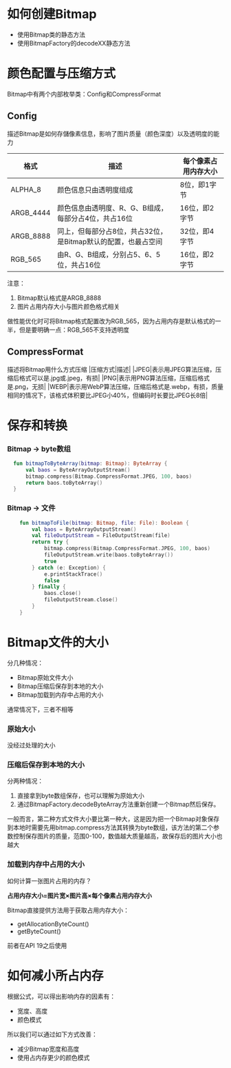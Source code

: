 # 如何创建Bitmap
- 使用Bitmap类的静态方法
- 使用BitmapFactory的decodeXX静态方法
# 颜色配置与压缩方式
Bitmap中有两个内部枚举类：Config和CompressFormat
## Config
描述Bitmap是如何存儲像素信息，影响了图片质量（颜色深度）以及透明度的能力

|格式|描述|每个像素占用内存大小|
|--|--|--|
|ALPHA_8|颜色信息只由透明度组成|8位，即1字节|
|ARGB_4444|颜色信息由透明度、R、G、B组成，每部分占4位，共占16位|16位，即2字节|
|ARGB_8888|同上，但每部分占8位，共占32位，是Bitmap默认的配置，也最占空间|32位，即4字节|
|RGB_565|由R、G、B组成，分别占5、6、5位，共占16位|16位，即2字节|

注意：
1. Bitmap默认格式是ARGB_8888
2. 图片占用内存大小与图片颜色格式相关

做性能优化时可将Bitmap格式配置改为RGB_565，因为占用内存是默认格式的一半，但是要明确一点：RGB_565不支持透明度
## CompressFormat
描述将Bitmap用什么方式压缩
|压缩方式|描述|
|JPEG|表示用JPEG算法压缩，压缩后格式可以是.jpg或.jpeg，有损|
|PNG|表示用PNG算法压缩，压缩后格式是.png，无损|
|WEBP|表示用WebP算法压缩，压缩后格式是.webp，有损，质量相同的情况下，该格式体积要比JPEG小40%，但编码时长要比JPEG长8倍|

# 保存和转换
### Bitmap -> byte数组
```kotlin
  fun bitmapToByteArray(bitmap: Bitmap): ByteArray {
      val baos = ByteArrayOutputStream()
      bitmap.compress(Bitmap.CompressFormat.JPEG, 100, baos)
      return baos.toByteArray()
  }
```
### Bitmap -> 文件
```kotlin
    fun bitmapToFile(bitmap: Bitmap, file: File): Boolean {
        val baos = ByteArrayOutputStream()
        val fileOutputStream = FileOutputStream(file)
        return try {
            bitmap.compress(Bitmap.CompressFormat.JPEG, 100, baos)
            fileOutputStream.write(baos.toByteArray())
            true
        } catch (e: Exception) {
            e.printStackTrace()
            false
        } finally {
            baos.close()
            fileOutputStream.close()
        }
    }
```
# Bitmap文件的大小
分几种情况：
- Bitmap原始文件大小
- Bitmap压缩后保存到本地的大小
- Bitmap加载到内存中占用的大小

通常情况下，三者不相等

### 原始大小
没经过处理的大小
### 压缩后保存到本地的大小
分两种情况：
1. 直接拿到byte数组保存，也可以理解为原始大小
2. 通过BitmapFactory.decodeByteArray方法重新创建一个Bitmap然后保存。

一般而言，第二种方式文件大小要比第一种大，这是因为把一个Bitmap对象保存到本地时需要先用bitmap.compress方法其转换为byte数组，该方法的第二个参数控制保存图片的质量，范围0-100，数值越大质量越高，故保存后的图片大小也越大
### 加载到内存中占用的大小
如何计算一张图片占用的内存？

**占用内存大小=图片宽×图片高×每个像素占用内存大小**

Bitmap直接提供方法用于获取占用内存大小：
- getAllocationByteCount()
- getByteCount()

前者在API 19之后使用
# 如何减小所占内存
根据公式，可以得出影响内存的因素有：
- 宽度、高度
- 颜色模式

所以我们可以通过如下方式改善：
- 减少Bitmap宽度和高度
- 使用占内存更少的颜色模式



